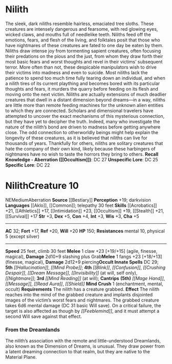 ﻿---
ac: '32'
alignment: NE
all_resistance: null
burrow_speed: null
charisma: '+5'
climb_speed: '30'
constitution: '+4'
creature_ability:
- Mind Crush
creature_family: null
description: "The sleek, dark niliths resemble hairless, emaciated tree sloths. These\
  \ creatures are intensely dangerous and fearsome, with red glowing eyes, wicked\
  \ claws, and mouths full of needlelike teeth. Niliths feed off the emotions, fears,\
  \ and flesh of the living, and folktales posit that those who have nightmares of\
  \ these creatures are fated to one day be eaten by them. Niliths draw intense joy\
  \ from tormenting sapient creatures, often focusing their predations on the pious\
  \ and the just, from whom they draw forth their most basic fears and worst thoughts\
  \ and revel in their victims\u2019 subsequent terror. More often than not, these\
  \ despicable manipulators wish to drive their victims into madness and even to suicide.\
  \ Most niliths lack the patience to spend too much time fully tearing down an individual,\
  \ and when a nilith tires of its current plaything and becomes bored with its particular\
  \ thoughts and fears, it murders the quarry before feeding on its flesh and moving\
  \ onto the next victim.<br/><br/> Niliths are actually extensions of much deadlier\
  \ creatures that dwell in a distant dimension beyond dreams\u2014in a way, niliths\
  \ are little more than remote feeding machines for the unknown alien entities to\
  \ which they are connected. Scholars and dimensional travelers have attempted to\
  \ uncover the exact mechanisms of this mysterious connection, but they have yet\
  \ to decipher the truth. Indeed, many who investigate the nature of the nilith\u2019\
  s bond are driven to madness before getting anywhere close. The odd connection to\
  \ otherworldly beings might help explain the longevity of these creatures, as it\
  \ is believed that niliths can live for thousands of years.<br/><br/> Thankfully\
  \ for others, niliths are solitary creatures that hate the company of their own\
  \ kind, likely because these harbingers of nightmares have no wish to taste the\
  \ horrors they bring to others.<br/><br/><b><u>Recall Knowledge - Aberration</u>\
  \ ( [[DATABASE/skill/Occultism|Occultism]] )</b>: DC 27<br/><b><u>Unspecific Lore</u></b>:\
  \ DC 25<br/><b><u>Specific Lore</u></b>: DC 22"
dexterity: '+5'
element: null
fly_speed: null
fortitude: '+17'
hardness: null
hp: '150'
id: '310'
immunity: null
intelligence: '+3'
land_speed: '25'
language:
- '[[DATABASE/language/Aklo|Aklo]]'
- '[[DATABASE/language/Common|Common]] ; telepathy 30 feet'
level: '10'
max_speed: '30'
name: Nilith
perception: '+19'
rarity: Common
reflex: '+20'
resistance:
- mental 10
- physical 5 (except silver)
rus_type_level: null
school: null
sense:
- darkvision
size: Medium
skill:
- '[[DATABASE/skill/Acrobatics|Acrobatics]] +21'
- '[[DATABASE/skill/Athletics|Athletics]] +17'
- '[[DATABASE/skill/Intimidation|Intimidation]] +23'
- '[[DATABASE/skill/Occultism|Occultism]] +19'
- '[[DATABASE/skill/Stealth|Stealth]] +21'
- '[[DATABASE/skill/Survival|Survival]] +17'
source: '[[DATABASE/source/Bestiary|Bestiary]]'
speed:
- 25 feet
- climb 30 feet
spell:
- '[[DATABASE/spell/Blink|Blink]]'
- '[[DATABASE/spell/Confusion|Confusion]]'
- '[[DATABASE/spell/Crushing Despair|Crushing Despair]]'
- '[[DATABASE/spell/Dream Message|Dream Message]]'
- '[[DATABASE/spell/Hallucination|Hallucination]]'
- '[[DATABASE/spell/Invisibility|Invisibility]]'
- '[[DATABASE/spell/Mage Hand|Mage Hand]]'
- '[[DATABASE/spell/Message|Message]]'
- '[[DATABASE/spell/Mind Probe|Mind Probe]]'
- '[[DATABASE/spell/Mind Reading|MindReading]]'
- '[[DATABASE/spell/Nightmare|Nightmare]]'
- '[[DATABASE/spell/Read Aura|Read Aura]]'
- '[[DATABASE/spell/Shield|Shield]]'
strength: '+3'
strength_req: '3'
strongest_save:
- Reflex
- Will
swim_speed: null
trait:
- '[[DATABASE/trait/Aberration|Aberration]]'
type: Creature
vision: Darkvision
weakest_save:
- Fortitude
weakness: null
will: '+20'
wisdom: '+3'

---
# Nilith

The sleek, dark niliths resemble hairless, emaciated tree sloths. These creatures are intensely dangerous and fearsome, with red glowing eyes, wicked claws, and mouths full of needlelike teeth. Niliths feed off the emotions, fears, and flesh of the living, and folktales posit that those who have nightmares of these creatures are fated to one day be eaten by them. Niliths draw intense joy from tormenting sapient creatures, often focusing their predations on the pious and the just, from whom they draw forth their most basic fears and worst thoughts and revel in their victims’ subsequent terror. More often than not, these despicable manipulators wish to drive their victims into madness and even to suicide. Most niliths lack the patience to spend too much time fully tearing down an individual, and when a nilith tires of its current plaything and becomes bored with its particular thoughts and fears, it murders the quarry before feeding on its flesh and moving onto the next victim.
 Niliths are actually extensions of much deadlier creatures that dwell in a distant dimension beyond dreams—in a way, niliths are little more than remote feeding machines for the unknown alien entities to which they are connected. Scholars and dimensional travelers have attempted to uncover the exact mechanisms of this mysterious connection, but they have yet to decipher the truth. Indeed, many who investigate the nature of the nilith’s bond are driven to madness before getting anywhere close. The odd connection to otherworldly beings might help explain the longevity of these creatures, as it is believed that niliths can live for thousands of years.
 Thankfully for others, niliths are solitary creatures that hate the company of their own kind, likely because these harbingers of nightmares have no wish to taste the horrors they bring to others.
**Recall Knowledge - Aberration ([[Occultism]])**: DC 27
**Unspecific Lore**: DC 25
**Specific Lore**: DC 22

# Nilith<span class="item-type">Creature 10</span>

<span class="trait-alignment item-trait">NE</span><span class="trait-size item-trait">Medium</span><span class="item-trait">Aberration</span>
**Source** [[Bestiary]]
**Perception** +19; darkvision
**Languages** [[Aklo]], [[Common]]; telepathy 30 feet
**Skills** [[Acrobatics]] +21, [[Athletics]] +17, [[Intimidation]] +23, [[Occultism]] +19, [[Stealth]] +21, [[Survival]] +17
**Str** +3, **Dex** +5, **Con** +4, **Int** +3, **Wis** +3, **Cha** +5

---
**AC** 32; **Fort** +17, **Ref** +20, **Will** +20
**HP** 150; **Resistances** mental 10, physical 5 (except silver)

---
**Speed** 25 feet, climb 30 feet
<span class="in-box-ability">**Melee** <span class="action-icon">1</span> claw +23 [+19/+15] (agile, finesse, magical), **Damage** 2d10+9 slashing plus Grab</span><span class="in-box-ability">**Melee** <span class="action-icon">1</span> fangs +23 [+18/+13] (finesse, magical), **Damage** 2d12+9 piercing</span>**Occult Innate Spells** DC 29; **5th** _[[Hallucination]]_, _[[Mind Probe]]_; **4th** _[[Blink]]_, _[[Confusion]]_, _[[Crushing Despair]]_, _[[Dream Message]]_, _[[Invisibility]]_ (at will, self only), _[[Nightmare]]_; **3rd** _[[Mind Reading]]_ (at will); **Cantrips** **(5th)** _[[Mage Hand]]_, _[[Message]]_, _[[Read Aura]]_, _[[Shield]]_
<span class="in-box-ability">**Mind Crush** <span class="action-icon">1</span> (enchantment, mental, occult) **Requirements** The nilith has a creature grabbed. **Effect** The nilith reaches into the mind of the grabbed creature and implants disjointed images of the victim’s worst fears and nightmares. The grabbed creature takes 6d6 mental damage (DC 31 basic Will save). On a critical failure, the target is also affected as though by _[[Feeblemind]]_, and it must attempt a second Will save against that effect.</span>

###  From the Dreamlands

The nilith’s association with the remote and little-understood Dreamlands, also known as the Dimension of Dreams, is unusual. They draw power from a latent dreaming connection to that realm, but they are native to the Material Plane.